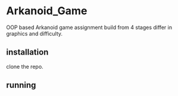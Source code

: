 # Arkanoid_Game
OOP based Arkanoid game assignment build from 4 stages differ in graphics and difficulty.
## installation
clone the repo.
## running

<!--stackedit_data:
eyJoaXN0b3J5IjpbMjEwODQ2ODczMCwtMTM2NTY3NzU3M119
-->